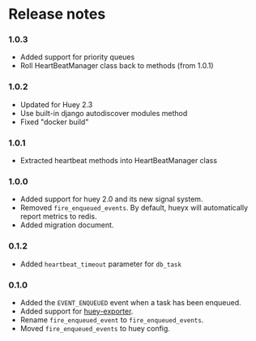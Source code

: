 # Release notes

### 1.0.3
- Added support for priority queues
- Roll HeartBeatManager class back to methods (from 1.0.1)

### 1.0.2
- Updated for Huey 2.3
- Use built-in django autodiscover modules method
- Fixed "docker build"

### 1.0.1
- Extracted heartbeat methods into HeartBeatManager class

### 1.0.0
- Added support for huey 2.0 and its new signal system.
- Removed `fire_enqueued_events`. By default, hueyx will automatically report metrics to redis.
- Added migration document.

### 0.1.2
- Added `heartbeat_timeout` parameter for `db_task`

### 0.1.0

- Added the `EVENT_ENQUEUED` event when a task has been enqueued.
- Added support for [huey-exporter](https://github.com/APGSGA/huey-exporter).
- Rename `fire_enqueued_event` to `fire_enqueued_events`.
- Moved `fire_enqueued_events` to huey config.

